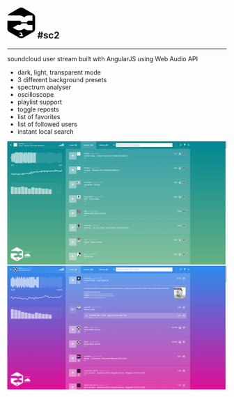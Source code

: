 ![alt text](https://raw.githubusercontent.com/dekztah/sc2/master/app/images/sc2_small.png)  #sc2
---
---
soundcloud user stream built with AngularJS using Web Audio API


- dark, light, transparent mode
- 3 different background presets
- spectrum analyser
- oscilloscope
- playlist support
- toggle reposts
- list of favorites
- list of followed users
- instant local search

![alt tag](https://raw.githubusercontent.com/dekztah/sc2/master/sc2_preview_2.png)
![alt tag](https://raw.githubusercontent.com/dekztah/sc2/master/sc2_preview.png)
